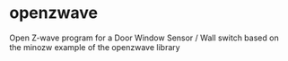 # openzwave
Open Z-wave program for a Door Window Sensor / Wall switch
based on the minozw example of the openzwave library
